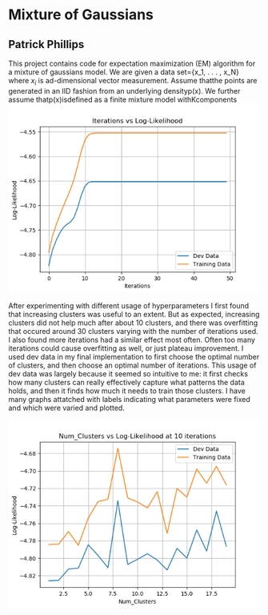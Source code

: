 # Mixture of Gaussians
## Patrick Phillips

This project contains code for expectation maximization (EM) algorithm for a mixture of gaussians model. We are given a 
data set={x_1, . . . , x_N} where $x_i$ is ad-dimensional vector measurement. Assume thatthe points are generated in an IID fashion from an underlying densityp(x). We further assume thatp(x)isdefined as a finite mixture model withKcomponents 
![](Log-Likelihood_vs_Iterations%20(not%20args.tied,%202%20clusters).png)

After experimenting with different usage of hyperparameters I first found that increasing clusters was useful to an extent.
But as expected, increasing clusters did not help much after about 10 clusters, and there was overfitting that occured around 30 clusters varying with the number of iterations used.
I also found more iterations had a similar effect most often. Often too many iterations could cause overfitting as well, or just plateau improvement.
I used dev data in my final implementation to first choose the optimal number of clusters, and then choose an optimal number of iterations.
This usage of dev data was largely because it seemed so intuitive to me: it first checks how many clusters can really effectively capture what patterns the data holds, and then it finds how much it needs to train those clusters.
I have many graphs attatched with labels indicating what parameters were fixed and which were varied and plotted. 

![](Log-Likelihood_vs_Num_Clusters.png)



